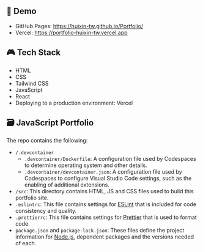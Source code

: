 ## 🔗 Demo
- GitHub Pages: https://huixin-tw.github.io/Portfolio/
- Vercel: https://portfolio-huixin-tw.vercel.app

## 🎮 Tech Stack
- HTML
- CSS
- Tailwind CSS
- JavaScript
- React
- Deploying to a production environment: Vercel

## 🗃️ JavaScript Portfolio

The repo contains the following:

- `/.devcontainer`
  - `.devcontainer/Dockerfile`: A configuration file used by Codespaces to determine operating system and other details.
  - `.devcontainer/devcontainer.json`: A configuration file used by Codespaces to configure Visual Studio Code settings, such as the enabling of additional extensions.
- `/src`: This directory contains HTML, JS and CSS files used to build this portfolio site.
- `.eslintrc`: This file contains settings for [ESLint](https://eslint.org/) that is included for code consistency and quality.
- `.prettierrc`: This file contains settings for [Prettier](https://prettier.io/) that is used to format code.
- `package.json` and `package-lock.json`: These files define the project information for [Node.js](https://nodejs.org/), dependent packages and the versions needed of each.

